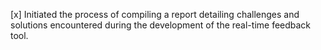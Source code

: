 [x] Initiated the process of compiling a report detailing challenges and solutions encountered during the development of the real-time feedback tool.